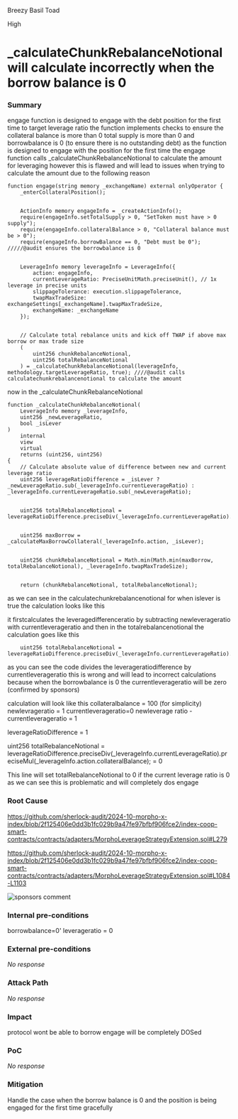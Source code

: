 Breezy Basil Toad

High

# _calculateChunkRebalanceNotional will calculate incorrectly when the borrow balance is 0

### Summary

engage function is designed to engage with the debt position for the first time to target leverage ratio the function implements checks to ensure the collateral balance is more than 0 total supply is more than 0 and borrowbalance is 0 (to ensure there is no outstanding debt) as the function is designed to engage with the position for the first time the engage function calls _calculateChunkRebalanceNotional to calculate the amount for leveraging however this is flawed and will lead to issues when trying to calculate the amount due to the following reason

    function engage(string memory _exchangeName) external onlyOperator {
        _enterCollateralPosition();


        ActionInfo memory engageInfo = _createActionInfo();
        require(engageInfo.setTotalSupply > 0, "SetToken must have > 0 supply");
        require(engageInfo.collateralBalance > 0, "Collateral balance must be > 0");
        require(engageInfo.borrowBalance == 0, "Debt must be 0"); /////@audit ensures the borrowbalance is 0


        LeverageInfo memory leverageInfo = LeverageInfo({
            action: engageInfo,
            currentLeverageRatio: PreciseUnitMath.preciseUnit(), // 1x leverage in precise units
            slippageTolerance: execution.slippageTolerance,
            twapMaxTradeSize: exchangeSettings[_exchangeName].twapMaxTradeSize,
            exchangeName: _exchangeName
        });


        // Calculate total rebalance units and kick off TWAP if above max borrow or max trade size
        (
            uint256 chunkRebalanceNotional,
            uint256 totalRebalanceNotional
        ) = _calculateChunkRebalanceNotional(leverageInfo, methodology.targetLeverageRatio, true); ////@audit calls calculatechunkrebalancenotional to calculate the amount


now in the _calculateChunkRebalanceNotional

    function _calculateChunkRebalanceNotional(
        LeverageInfo memory _leverageInfo,
        uint256 _newLeverageRatio,
        bool _isLever
    )
        internal
        view
        virtual
        returns (uint256, uint256)
    {
        // Calculate absolute value of difference between new and current leverage ratio
        uint256 leverageRatioDifference = _isLever ? _newLeverageRatio.sub(_leverageInfo.currentLeverageRatio) : _leverageInfo.currentLeverageRatio.sub(_newLeverageRatio);


        uint256 totalRebalanceNotional = leverageRatioDifference.preciseDiv(_leverageInfo.currentLeverageRatio).preciseMul(_leverageInfo.action.collateralBalance);


        uint256 maxBorrow = _calculateMaxBorrowCollateral(_leverageInfo.action, _isLever);


        uint256 chunkRebalanceNotional = Math.min(Math.min(maxBorrow, totalRebalanceNotional), _leverageInfo.twapMaxTradeSize);


        return (chunkRebalanceNotional, totalRebalanceNotional);


as we can see in the calculatechunkrebalancenotional for when islever is true the calculation looks like this

it firstcalculates the leveragedifferenceratio by subtracting newleverageratio with currentleverageratio 
and then in the totalrebalancenotional the calculation goes like this  

        uint256 totalRebalanceNotional = leverageRatioDifference.preciseDiv(_leverageInfo.currentLeverageRatio).preciseMul(_leverageInfo.action.collateralBalance);

       

as you can see the code divides the leverageratiodifference by currentleverageratio this is wrong and will lead to incorrect calculations because when the borrowbalance is 0 the currentleverageratio will be zero (confirmed by sponsors) 

calculation will look like this
collateralbalance = 100 (for simplicity)
newlevrageratio = 1
currentleverageratio=0
newleverage ratio - currentleverageratio = 1 

leverageRatioDifference = 1

uint256 totalRebalanceNotional = leverageRatioDifference.preciseDiv(_leverageInfo.currentLeverageRatio).preciseMul(_leverageInfo.action.collateralBalance);
= 0

This line will set totalRebalanceNotional to 0 if the current leverage ratio is 0
as we can see this is problematic and will completely dos engage











  

### Root Cause

https://github.com/sherlock-audit/2024-10-morpho-x-index/blob/2f125406e0dd3b1fc029b9a47fe97bfbf906fce2/index-coop-smart-contracts/contracts/adapters/MorphoLeverageStrategyExtension.sol#L279

https://github.com/sherlock-audit/2024-10-morpho-x-index/blob/2f125406e0dd3b1fc029b9a47fe97bfbf906fce2/index-coop-smart-contracts/contracts/adapters/MorphoLeverageStrategyExtension.sol#L1084-L1103

![sponsors comment](https://github.com/user-attachments/assets/0f4169de-b3af-4757-b21b-59c70cef3edb)


### Internal pre-conditions

borrowbalance=0'
leverageratio = 0


### External pre-conditions

_No response_

### Attack Path

_No response_

### Impact

protocol wont be able to borrow engage will be completely DOSed

### PoC

_No response_

### Mitigation

Handle the case when the borrow balance is 0 and the position is being engaged for the first time gracefully
